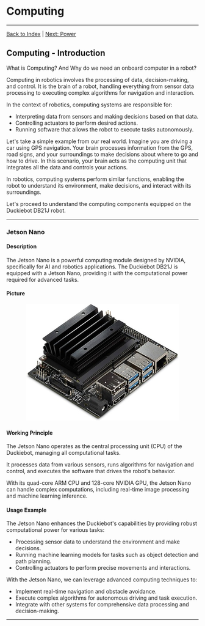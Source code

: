 # Computing

---

[Back to Index](README.md) | [Next: Power](power.md)

## Computing - Introduction

What is Computing? And Why do we need an onboard computer in a robot?

Computing in robotics involves the processing of data, decision-making, and control. 
It is the brain of a robot, handling everything from sensor data processing to executing complex algorithms for navigation and interaction.

In the context of robotics, computing systems are responsible for:

- Interpreting data from sensors and making decisions based on that data.
- Controlling actuators to perform desired actions.
- Running software that allows the robot to execute tasks autonomously.

Let's take a simple example from our real world.
Imagine you are driving a car using GPS navigation. 
Your brain processes information from the GPS, road signs, and your surroundings to make decisions about where to go and how to drive. 
In this scenario, your brain acts as the computing unit that integrates all the data and controls your actions.

In robotics, computing systems perform similar functions, enabling the robot to understand its environment, make decisions, and interact with its surroundings.

Let's proceed to understand the computing components equipped on the Duckiebot DB21J robot.

---

### Jetson Nano

#### Description

The Jetson Nano is a powerful computing module designed by NVIDIA, specifically for AI and robotics applications.
The Duckiebot DB21J is equipped with a Jetson Nano, providing it with the computational power required for advanced tasks.

#### Picture

<div align="center">
<img src="images/jetson_nano.jpg" alt="Jetson Nano Picture">
</div>

#### Working Principle

The Jetson Nano operates as the central processing unit (CPU) of the Duckiebot, managing all computational tasks. 

It processes data from various sensors, runs algorithms for navigation and control, and executes the software that drives the robot's behavior. 

With its quad-core ARM CPU and 128-core NVIDIA GPU, the Jetson Nano can handle complex computations, including real-time image processing and machine learning inference.

#### Usage Example

The Jetson Nano enhances the Duckiebot's capabilities by providing robust computational power for various tasks:

- Processing sensor data to understand the environment and make decisions.
- Running machine learning models for tasks such as object detection and path planning.
- Controlling actuators to perform precise movements and interactions.

With the Jetson Nano, we can leverage advanced computing techniques to:

- Implement real-time navigation and obstacle avoidance.
- Execute complex algorithms for autonomous driving and task execution.
- Integrate with other systems for comprehensive data processing and decision-making.

---
